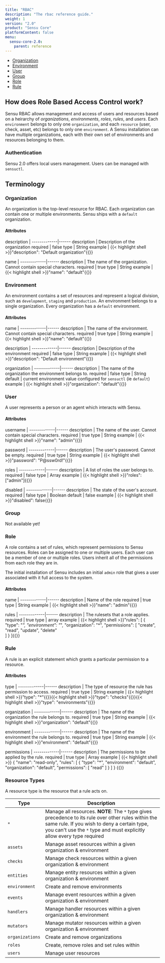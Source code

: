 ```yaml
---
title: "RBAC"
description: "The rbac reference guide."
weight: 1
version: "2.0"
product: "Sensu Core"
platformContent: false 
menu:
  sensu-core-2.0:
    parent: reference
---
```


- [Organization](#organization)
- [Environment](#environment)
- [User](#user)
- [Group](#group)
- [Role](#role)
- [Rule](#rule)

## How does Role Based Access Control work?
Sensu RBAC allows management and access of users and resources based on a heirarchy of *organizations*, *environments*, *roles*, *rules*, and *users*. Each `environment` belongs to only one `organization`, and each `resource` (user, check, asset, etc) belongs to only one `environment`. A Sensu installation can have multiple organizations, each with their own set of environments and resources belonging to them.

### Authentication

Sensu 2.0 offers local users management. Users can be managed with `sensuctl`.

## Terminology

### Organization

An organization is the top-level resource for RBAC. Each organization can
contain one or multiple environments. Sensu ships with a `default` organization.

#### Attributes

description  | 
-------------|------ 
description  | Description of the organization 
required     | false 
type         | String
example      | {{< highlight shell >}}"description": "Default organization"{{</highlight>}}

name         | 
-------------|------ 
description  | The name of the organization. Cannot contain special characters.
required     | true 
type         | String
example      | {{< highlight shell >}}"name": "default"{{</highlight>}}

### Environment

An environment contains a set of resources and represent a logical division,
such as `development`, `staging` and `production`. An environment belongs to a
single organization. Every organization has a `default` environment.

#### Attributes

name         | 
-------------|------ 
description  | The name of the environment. Cannot contain special characters.
required     | true 
type         | String
example      | {{< highlight shell >}}"name": "default"{{</highlight>}}

description  | 
-------------|------ 
description  | Description of the environment 
required     | false 
type         | String
example      | {{< highlight shell >}}"description": "Default environment"{{</highlight>}}

organization | 
-------------|------ 
description  | The name of the organization the environment belongs to. 
required     | false 
type         | String
default      | current environment value configured for `sensuctl` (ie `default`)
example      | {{< highlight shell >}}"organization": "default"{{</highlight>}}

### User

A user represents a person or an agent which interacts with Sensu.

#### Attributes

username     | 
-------------|------ 
description  | The name of the user. Cannot contain special characters.
required     | true 
type         | String
example      | {{< highlight shell >}}"name": "admin"{{</highlight>}}

password     | 
-------------|------ 
description  | The user's password. Cannot be empty. 
required     | true 
type         | String
example      | {{< highlight shell >}}"password": "P@ssw0rd!"{{</highlight>}}

roles        | 
-------------|------ 
description  | A list of roles the user belongs to.
required     | false 
type         | Array
example      | {{< highlight shell >}}"roles": ["admin"]{{</highlight>}}

disabled     | 
-------------|------ 
description  | The state of the user's account.
required     | false 
type         | Boolean 
default      | false
example      | {{< highlight shell >}}"disabled": false{{</highlight>}}

### Group

Not available yet!

### Role

A role contains a set of rules, which represent permissions to Sensu resources.
Roles can be assigned to one or multiple users. Each user can be a member of one
or multiple roles. Users inherit all of the permissions from each role they are
in.

The initial installation of Sensu includes an initial `admin` role that gives a
user associated with it full access to the system.

#### Attributes

name         | 
-------------|------ 
description  | Name of the role 
required     | true 
type         | String
example      | {{< highlight shell >}}"name": "admin"{{</highlight>}}

rules        | 
-------------|------ 
description  | The rulesets that a role applies.
required     | true 
type         | array 
example      | {{< highlight shell >}}"rules": [
    {
        "type": "*",
        "environment": "*",
        "organization": "*",
        "permissions": [
            "create",
            "read",
            "update",
            "delete"        
        ]
    } 
]{{</highlight>}}

### Rule

A rule is an explicit statement which grants a particular permission to a resource.

#### Attributes

type         | 
-------------|------ 
description  | The type of resource the rule has permission to access. 
required     | true 
type         | String
example      | {{< highlight shell >}}"type": "*"{{</highlight>}}{{< highlight shell >}}"type": "checks"{{</highlight>}}{{< highlight shell >}}"type": "environments"{{</highlight>}}

organization | 
-------------|------ 
description  | The name of the organization the rule belongs to. 
required     | true 
type         | String
example      | {{< highlight shell >}}"organization": "default"{{</highlight>}}
    
environment  | 
-------------|------ 
description  | The name of the environment the rule belongs to. 
required     | true 
type         | String
example      | {{< highlight shell >}}"environment": "default"{{</highlight>}}

permissions  | 
-------------|------ 
description  | The permissions to be applied by the rule. 
required     | true 
type         | Array
example      | {{< highlight shell >}}
{
  "name": "read-only",
  "rules": [
    {
      "type": "*",
      "environment": "default",
      "organization": "default",
      "permissions": [
        "read"
      ]
    }
  ]
}
{{</highlight>}}

### Resource Types

A resource type is the resource that a rule acts on. 

| Type | Description |
|---|---|
| `*` | Manage all resources. **NOTE**: The `*` type gives precedence to its rule over other rules within the same rule. If you wish to deny a certain type, you can't use the `*` type and must explicitly allow every type required |
| `assets` | Manage asset resources within a given organization & environment |
| `checks` | Manage check resources within a given organization & environment |
| `entities` | Manage entity resources within a given organization & environment |
| `environment` | Create and remove environments |
| `events` | Manage event resources within a given organization & environment |
| `handlers` | Manage handler resources within a given organization & environment |
| `mutators` | Manage mutator resources within a given organization & environment |
| `organizations` | Create and remove organizations |
| `roles` | Create, remove roles and set rules within |
| `users` | Manage user resources |
